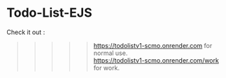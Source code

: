 # Todo-List-EJS

Check it out :   
>>>>> https://todolistv1-scmo.onrender.com for normal use.   
>>>>> https://todolistv1-scmo.onrender.com/work for work.
